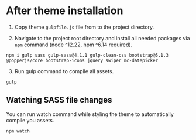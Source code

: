 # After theme installation

1. Copy theme `gulpfile.js` file from to the project directory.

2. Navigate to the project root directory and install all needed packages via `npm` command (node ^12.22, npm ^6.14 required).

`npm i gulp sass gulp-sass@4.1.1 gulp-clean-css bootstrap@5.1.3 @popperjs/core bootstrap-icons jquery swiper mc-datepicker`

3. Run gulp command to compile all assets.

`gulp`

## Watching SASS file changes

You can run watch command while styling the theme to automatically compile you assets.

`npm watch`
